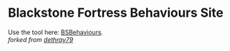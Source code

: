 # Blackstone Fortress Behaviours Site
Use the tool here:  [BSBehaviours](BSBehaviours.html).  
*forked from [dethray79](https://github.com/dethray79/bsbehaviours)*